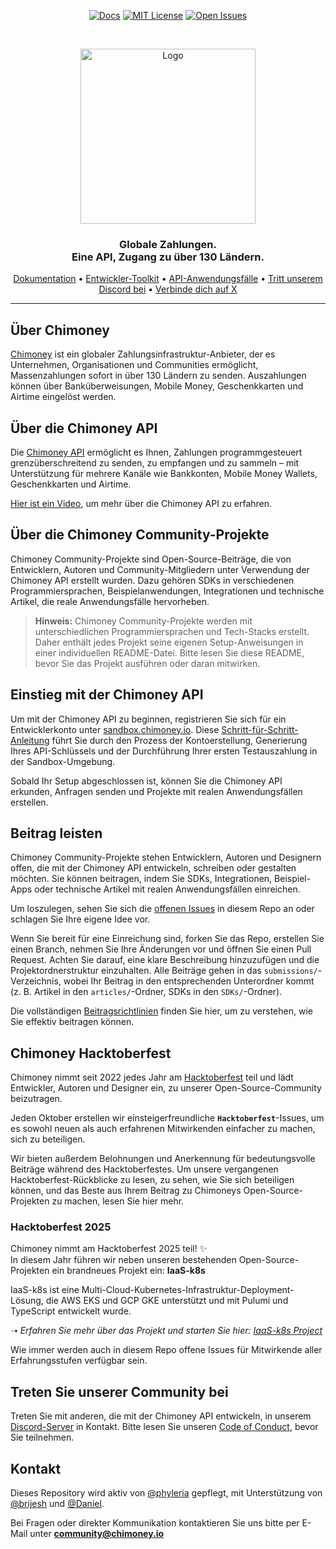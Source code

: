 <div align="center">
  
[![Docs](https://img.shields.io/badge/docs-chimoney.readme.io-blue)](https://chimoney.readme.io/reference/introduction)
[![MIT License](https://img.shields.io/badge/license-MIT-green)](https://github.com/Chimoney/chimoney-community-projects?tab=MIT-1-ov-file)
[![Open Issues](https://img.shields.io/github/issues/Chimoney/chimoney-community-projects)](https://github.com/Chimoney/chimoney-community-projects/issues)

</div>

&nbsp;

<div align="center" id="initial">
  <a href="https://chimoney.io/" target="_blank">
  <picture>
    <img src="https://chimoney.io/assets/icons/chimoney-purple-logo.svg" width="280" alt="Logo"/>
  </picture>
  </a>
</div>

<h3 align="center">
  Globale Zahlungen.  
  <br/>
  Eine API, Zugang zu über 130 Ländern. <br/>
</h3>

<div align="center">
  
  [Dokumentation](https://chimoney.readme.io/reference/introduction) • [Entwickler-Toolkit](https://chimoney.io/toolkit/) • [API-Anwendungsfälle](https://chimoney.io/api-use-cases/) • [Tritt unserem Discord bei](https://discord.gg/TsyKnzT4qV) • [Verbinde dich auf X](https://x.com/chimoney_io)
  
</div>

---

## Über Chimoney  

[Chimoney](https://chimoney.io/) ist ein globaler Zahlungsinfrastruktur-Anbieter, der es Unternehmen, Organisationen und Communities ermöglicht, Massenzahlungen sofort in über 130 Ländern zu senden. Auszahlungen können über Banküberweisungen, Mobile Money, Geschenkkarten und Airtime eingelöst werden.  

## Über die Chimoney API  

Die [Chimoney API](https://chimoney.readme.io/reference/introduction) ermöglicht es Ihnen, Zahlungen programmgesteuert grenzüberschreitend zu senden, zu empfangen und zu sammeln – mit Unterstützung für mehrere Kanäle wie Bankkonten, Mobile Money Wallets, Geschenkkarten und Airtime.  

[Hier ist ein Video](https://www.youtube.com/watch?v=VItvZbPH9cU&t=4s), um mehr über die Chimoney API zu erfahren.  

## Über die Chimoney Community-Projekte  

Chimoney Community-Projekte sind Open-Source-Beiträge, die von Entwicklern, Autoren und Community-Mitgliedern unter Verwendung der Chimoney API erstellt wurden. Dazu gehören SDKs in verschiedenen Programmiersprachen, Beispielanwendungen, Integrationen und technische Artikel, die reale Anwendungsfälle hervorheben.  

> **Hinweis:** Chimoney Community-Projekte werden mit unterschiedlichen Programmiersprachen und Tech-Stacks erstellt. Daher enthält jedes Projekt seine eigenen Setup-Anweisungen in einer individuellen README-Datei. Bitte lesen Sie diese README, bevor Sie das Projekt ausführen oder daran mitwirken.  

## Einstieg mit der Chimoney API  

Um mit der Chimoney API zu beginnen, registrieren Sie sich für ein Entwicklerkonto unter [sandbox.chimoney.io](https://sandbox.chimoney.io). Diese [Schritt-für-Schritt-Anleitung](https://www.loom.com/share/436303eb69c44f0d9757ea0c655bed89?sid=b6a0f661-721c-4731-9873-ae6f2d25780) führt Sie durch den Prozess der Kontoerstellung, Generierung Ihres API-Schlüssels und der Durchführung Ihrer ersten Testauszahlung in der Sandbox-Umgebung.  

Sobald Ihr Setup abgeschlossen ist, können Sie die Chimoney API erkunden, Anfragen senden und Projekte mit realen Anwendungsfällen erstellen.  

## Beitrag leisten  

Chimoney Community-Projekte stehen Entwicklern, Autoren und Designern offen, die mit der Chimoney API entwickeln, schreiben oder gestalten möchten. Sie können beitragen, indem Sie SDKs, Integrationen, Beispiel-Apps oder technische Artikel mit realen Anwendungsfällen einreichen.  

Um loszulegen, sehen Sie sich die [offenen Issues](https://github.com/Chimoney/chimoney-community-projects/issues) in diesem Repo an oder schlagen Sie Ihre eigene Idee vor.  

Wenn Sie bereit für eine Einreichung sind, forken Sie das Repo, erstellen Sie einen Branch, nehmen Sie Ihre Änderungen vor und öffnen Sie einen Pull Request. Achten Sie darauf, eine klare Beschreibung hinzuzufügen und die Projektordnerstruktur einzuhalten. Alle Beiträge gehen in das `submissions/`-Verzeichnis, wobei Ihr Beitrag in den entsprechenden Unterordner kommt (z. B. Artikel in den `articles/`-Ordner, SDKs in den `SDKs/`-Ordner).  

Die vollständigen [Beitragsrichtlinien](/CONTRIBUTING.md) finden Sie hier, um zu verstehen, wie Sie effektiv beitragen können.  

## Chimoney Hacktoberfest  

Chimoney nimmt seit 2022 jedes Jahr am [Hacktoberfest](https://hacktoberfest.com/) teil und lädt Entwickler, Autoren und Designer ein, zu unserer Open-Source-Community beizutragen.  

Jeden Oktober erstellen wir einsteigerfreundliche **`Hacktoberfest`**-Issues, um es sowohl neuen als auch erfahrenen Mitwirkenden einfacher zu machen, sich zu beteiligen.  

Wir bieten außerdem Belohnungen und Anerkennung für bedeutungsvolle Beiträge während des Hacktoberfestes. Um unsere vergangenen Hacktoberfest-Rückblicke zu lesen, zu sehen, wie Sie sich beteiligen können, und das Beste aus Ihrem Beitrag zu Chimoneys Open-Source-Projekten zu machen, lesen Sie hier mehr.  

### Hacktoberfest 2025  

Chimoney nimmt am Hacktoberfest 2025 teil! ✨  
In diesem Jahr führen wir neben unseren bestehenden Open-Source-Projekten ein brandneues Projekt ein: **IaaS-k8s**  

IaaS-k8s ist eine Multi-Cloud-Kubernetes-Infrastruktur-Deployment-Lösung, die AWS EKS und GCP GKE unterstützt und mit Pulumi und TypeScript entwickelt wurde.  

➝ _Erfahren Sie mehr über das Projekt und starten Sie hier:_ [_IaaS-k8s Project_](https://github.com/Chimoney/Iaas)  

Wie immer werden auch in diesem Repo offene Issues für Mitwirkende aller Erfahrungsstufen verfügbar sein.  

## Treten Sie unserer Community bei  

Treten Sie mit anderen, die mit der Chimoney API entwickeln, in unserem [Discord-Server](https://discord.gg/TsyKnzT4qV) in Kontakt. Bitte lesen Sie unseren [Code of Conduct](https://github.com/Chimoney/chimoney-community-projects/blob/main/CODE_OF_CONDUCT.md), bevor Sie teilnehmen.  

## Kontakt  

Dieses Repository wird aktiv von [@phyleria](https://github.com/phyleria) gepflegt, mit Unterstützung von [@brijesh](https://github.com/brijeshthummar02) und [@Daniel](https://github.com/Danbaba1).  

Bei Fragen oder direkter Kommunikation kontaktieren Sie uns bitte per E-Mail unter **community@chimoney.io**  
